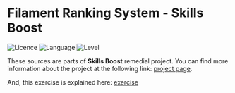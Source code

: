 # Filament Ranking System - Skills Boost

![Licence](https://img.shields.io/badge/Licence-BSD%203--Clause-blu)
![Language](https://img.shields.io/badge/Language-C%2B%2B-red)
![Level](https://img.shields.io/badge/Level-Intermediate-yellow)

These sources are parts of **Skills Boost** remedial project. You can find more information about the project at the following link: [project page](https://me.cristiancrazy.it/coding/materiali#h.gl9j9up889fo).

And, this exercise is explained  here: [exercise](https://www.amazon.it/clouddrive/share/mMtcztlg3OCUfwk4fMDyuBWld5SEAz4cI3ntJir3mjv/folder/W1PcMVQmQ9KkedjGW3i65g/61wwSiFxSjGPft7uO5SPHw?)

